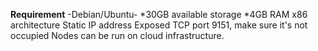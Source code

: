 **Requirement**
-Debian/Ubuntu-
*30GB available storage
*4GB RAM
x86 architecture
Static IP address
Exposed TCP port 9151, make sure it's not occupied
Nodes can be run on cloud infrastructure.
